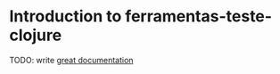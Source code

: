 # Introduction to ferramentas-teste-clojure

TODO: write [great documentation](http://jacobian.org/writing/what-to-write/)
